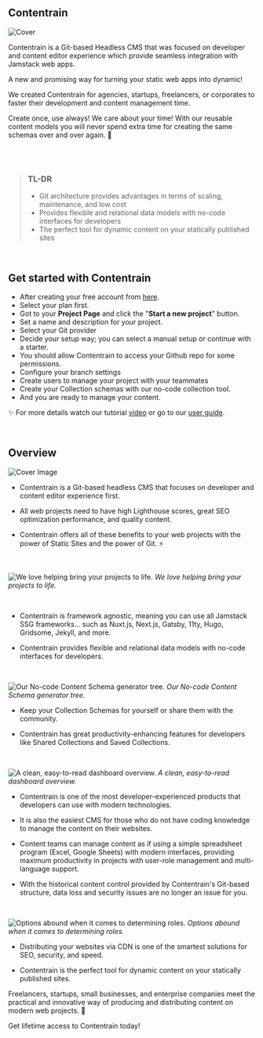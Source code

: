 
## Contentrain

![Cover](https://imagedelivery.net/yx26LyQGM_miwnGU8RnEaw/51d9891c-61a7-440f-aee1-5d4bff601f00/public)

Contentrain is a Git-based Headless CMS that was focused on developer and content editor experience which provide seamless integration with Jamstack web apps.

A new and promising way for turning your static web apps into dynamic!

We created Contentrain for agencies, startups, freelancers, or corporates to faster their development and content management time.

Create once, use always! We care about your time! With our reusable content models you will never spend extra time for creating the same schemas over and over again. 🚀

<br/>

<br/>

> ### TL-DR
> - Git architecture provides advantages in terms of scaling, maintenance, and low cost
> - Provides flexible and relational data models with no-code interfaces for developers
> - The perfect tool for dynamic content on your statically published sites


<br/>



## Get started with Contentrain 

- After creating your free account from [here](https://app.contentrain.io/register).
- Select your plan first.
- Got to your **Project Page** and click the "**Start a new project**" button.
- Set a name and description for your project.
- Select your Git provider
- Decide your setup way; you can select a manual setup or continue with a starter. 
- You should allow Contentrain to access your Github repo for some permissions.
- Configure your branch settings
- Create users to manage your project with your teammates
- Create your Collection schemas with our no-code collection tool.
- And you are ready to manage your content.

✨ For more details watch our tutorial [video](https://www.youtube.com/channel/UC0AFA1-3jRQSl4gVaOiILTw) or go to our [user guide](https://docs.contentrain.io).

<br/>

## Overview

![Cover Image](https://imagedelivery.net/yx26LyQGM_miwnGU8RnEaw/a8fe10ee-5511-4820-bc9c-fed5f59a2b00/public)
<br/>
- Contentrain is a Git-based headless CMS that focuses on developer and content editor experience first.

- All web projects need to have high Lighthouse scores, great SEO optimization performance, and quality content.

- Contentrain offers all of these benefits to your web projects with the power of Static Sites and the power of Git. ⚡

<br/>

![We love helping bring your projects to life.](https://imagedelivery.net/yx26LyQGM_miwnGU8RnEaw/a0ff4231-3dd7-4821-efb8-efa027741100/public)
*We love helping bring your projects to life.*

<br/>

- Contentrain is framework agnostic, meaning you can use all Jamstack SSG frameworks... such as Nuxt.js, Next.js, Gatsby, 11ty, Hugo, Gridsome, Jekyll, and more.

- Contentrain provides flexible and relational data models with no-code interfaces for developers.

<br/>

![Our No-code Content Schema generator tree.](https://imagedelivery.net/yx26LyQGM_miwnGU8RnEaw/adfe683c-897e-4c41-8d1e-cfe1014c6200/public)
*Our No-code Content Schema generator tree.*
<br/>

- Keep your Collection Schemas for yourself or share them with the community.

- Contentrain has great productivity-enhancing features for developers like Shared Collections and Saved Collections.

<br/>

![A clean, easy-to-read dashboard overview.](https://imagedelivery.net/yx26LyQGM_miwnGU8RnEaw/49903ba6-ceab-4d28-6e18-118691140c00/public)
*A clean, easy-to-read dashboard overview.*
<br/>


- Contentrain is one of the most developer-experienced products that developers can use with modern technologies.

- It is also the easiest CMS for those who do not have coding knowledge to manage the content on their websites.

- Content teams can manage content as if using a simple spreadsheet program (Excel, Google Sheets) with modern interfaces, providing maximum productivity in projects with user-role management and multi-language support.

- With the historical content control provided by Contentrain's Git-based structure, data loss and security issues are no longer an issue for you.

<br/>

![Options abound when it comes to determining roles.](https://imagedelivery.net/yx26LyQGM_miwnGU8RnEaw/b8cb09d4-df09-4379-6427-439cce1aed00/public)
*Options abound when it comes to determining roles.*
<br/>


- Distributing your websites via CDN is one of the smartest solutions for SEO, security, and speed.

- Contentrain is the perfect tool for dynamic content on your statically published sites.


Freelancers, startups, small businesses, and enterprise companies meet the practical and innovative way of producing and distributing content on modern web projects. 🤝

Get lifetime access to Contentrain today!
